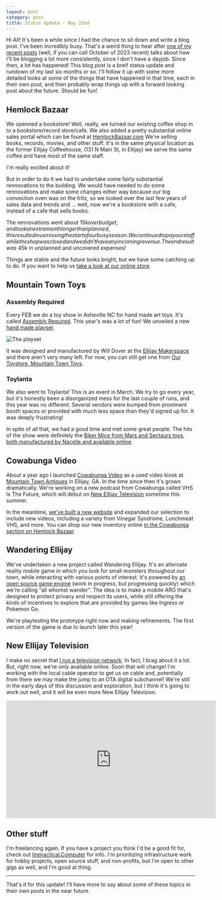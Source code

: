 ```yaml
---
layout: post
category: post
title: Status Update - May 22nd
---
```

Hi All! It's been a while since I had the chance to sit down and write a blog post. I've been incredibly busy. That's a weird thing to hear after [one of my recent posts](https://ajroach42.com/producing-and-archiving-media/) (well, if you can call October of 2023 recent) talks about how I'll be blogging a lot more consistently, since I don't have a dayjob. Since then, a lot has happened! This blog post is a breif status update and rundown of my last six months or so. I'll follow it up with some more detailed looks at some of the things that have happened in that time, each in their own post, and then probably wrap things up with a forward looking post about the future. Should be fun! 

## Hemlock Bazaar 

We openned a bookstore! Well, really, we turned our existing coffee shop in to a bookstore/record store/cafe. We also added a pretty substantial online sales portal which can be found at [HemlockBazaar.com](https://hemlockbazaar.com) We're selling books, records, movies, and other stuff. It's in the same physical location as the former Ellijay Coffeehouse, (131 N Main St, in Ellijay) we serve the same coffee and have most of the same staff. 

I'm really excited about it! 

But in order to do it we had to undertake some fairly substantial rennovations to the building. We would have needed to do some rennovations and make some changes either way because our big convection oven was on the fritz, so we looked over the last few years of sales data and trends and ... well, now we're a bookstore with a cafe, instead of a cafe that sells books. 

The rennovations went about $15k over budget, and took an extra month longer than planned, this resulted in us missing the start of our busy season. We continued to pay our staff while the shop was closed and we didn't have any incoming revenue. The end result was ~$45k in unplanned and uncovered expenses! 

Things are stable and the future looks bright, but we have some catching up to do. If you want to help us [take a look at our online store](https://www.hemlockbazaar.com/shop/). 

## Mountain Town Toys 

### Assembly Required

Every FEB we do a toy show in Asheville NC for hand made art toys. It's called [Assembly Required](https://assembly-required.net/). This year's was a lot of fun! We unveiled a new [hand made playset](https://www.mountaintowntoys.com/lunar-discovery-lunchbox-playset/).

![The playset]({{site.baseurl}}images/12-2.png)

It was designed and manufactured by Will Dover at the [Ellijay Makerspace](https://ellijaymakerspace.org) and there aren't very many left. For now, you can still get one from [Our Toystore, Mountain Town Toys](https://mountaintowntoys.com). 

### Toylanta 

We also went to Toylanta! This is an event in March. We try to go every year, but it's honestly been a disorganized mess for the last couple of runs, and this year was no different. Several vendors were bumped from prominent booth spaces or provided with much less space than they'd signed up for. It was deeply frustrating! 

In spite of all that, we had a good time and met some great people. The hits of the show were definitely the [Biker Mice from Mars and Sectaurs toys, both manufactured by Nacelle and available online](https://www.mountaintowntoys.com/product-tag/nacelle/).

## Cowabunga Video 

About a year ago I launched [Cowabunga Video](https://cowabungavideo.com) as a used video kiosk at [Mountain Town Antiques](https://mountaintownantiques.com) in Ellijay, GA. In the time since then it's grown dramatically. We're working on a new podcast from Cowabunga called VHS Is The Future, which will debut on [New Ellijay Television](https://newellijay.tv) sometime this summer. 

In the meantime, [we've built a new website](https://cowabunga.video) and expanded our selection to include new videos, including a variety from Vinegar Syndrome, Lunchmeat VHS, and more. You can shop our new inventory online [in the Cowabunga section on Hemlock Bazaar](https://www.hemlockbazaar.com/product-category/movies/).

## Wandering Ellijay 

We've undertaken a new project called Wandering Ellijay. It's an alternate reality mobile game in which you look for small monsters throughout our town, while interacting with various points of interest. It's powered by [an open source game engine](https://reclaim.technology/git/djsundog/AllWhomstWander) (work in progress, but progressing quickly) which we're calling "all whomst wander". The idea is to make a mobile ARG that's designed to protect privacy and respect its users, while still offering the kinds of incentives to explore that are provided by games like Ingress or Pokemon Go. 

We're playtesting the prototype right now and making refinements. The first version of the game is due to launch later this year! 

## New Ellijay Television

I make no secret that [I run a television network](https://newellijay.tv). In fact, I brag about it a lot. But, right now, we're only available online. Soon that will change! I'm working with the local cable operator to get us on cable and, potentially from there we may make the jump to an OTA digital subchannel! We're still in the early days of this discussion and exploration, but I think it's going to work out well, and it will be even more New Ellijay Television. 

<iframe title="ON AIR" width="560" height="315" src="https://vod.newellijay.tv/videos/embed/883211f7-723a-4ecd-b2fd-7a4ad1e3d70c" frameborder="0" allowfullscreen="" sandbox="allow-same-origin allow-scripts allow-popups allow-forms"></iframe>

## Other stuff 

I'm freelancing again. If you have a project you think I'd be a good fit for, check out [Impractical.Computer](https://impractical.computer) for info. I'm prioritizing infrastructure work for hobby projects, open source stuff, and non-profits, but I'm open to other gigs as well, and I'm good at thing. 

-----

That's it for this update! I'll have more to say about some of these topics in their own posts in the near future. 